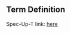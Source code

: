 ## Term Definition

Spec-Up-T link: <a href='https://weboftrust.github.io/WOT-terms/docs/glossary/icp'>here</a>

